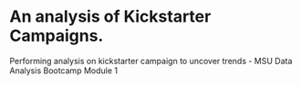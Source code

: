 # An analysis of Kickstarter Campaigns.
Performing analysis on kickstarter campaign to uncover trends - MSU Data Analysis Bootcamp Module 1
